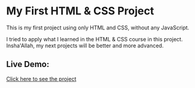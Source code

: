 # My First HTML & CSS Project

This is my first project using only HTML and CSS, without any JavaScript.

I tried to apply what I learned in the HTML & CSS course in this project.  
Insha'Allah, my next projects will be better and more advanced.

## Live Demo:
[Click here to see the project](https://mohamed-saied-dev.github.io/html-css-first-project/)
